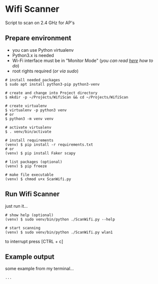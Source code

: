 # Wifi Scanner

Script to scan on 2.4 GHz for AP's

## Prepare environment

- you can use Python virtualenv
- Python3.x is needed
- Wi-Fi interface must be in "Monitor Mode" (_you can read [here](https://softwaretester.info/wifi-monitor-mode-basics/) how to do_)
- root rights required (_or via sudo_)

```shell
# install needed packages
$ sudo apt install python3-pip python3-venv

# create and change into Project directory
$ mkdir -p ~/Projects/WifiScan && cd ~/Projects/WifiScan

# create virtualenv
$ virtualenv -p python3 venv
# or
$ python3 -m venv venv

# activate virtualenv
$ . venv/bin/activate

# install requirements
(venv) $ pip install -r requirements.txt
# or
(venv) $ pip install Faker scapy

# list packages (optional)
(venv) $ pip freeze

# make file executable
(venv) $ chmod u+x ScanWifi.py 
```

## Run Wifi Scanner

just run it...

```shell
# show help (optional)
(venv) $ sudo venv/bin/python ./ScanWifi.py --help

# start scanning
(venv) $ sudo venv/bin/python ./ScanWifi.py wlan1
```

to interrupt press [CTRL + c]

## Example output

some example from my terminal...

```shell
...
```